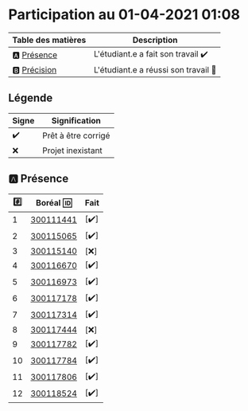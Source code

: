 # Participation au 01-04-2021 01:08

| Table des matières            | Description                                             |
|-------------------------------|---------------------------------------------------------|
| :a: [Présence](#a-présence)   | L'étudiant.e a fait son travail    :heavy_check_mark:   |
| :b: [Précision](#b-précision) | L'étudiant.e a réussi son travail  :tada:               |

## Légende

| Signe              | Signification                 |
|--------------------|-------------------------------|
| :heavy_check_mark: | Prêt à être corrigé           |
| :x:                | Projet inexistant             |

## :a: Présence

|:hash:| Boréal :id:                | Fait               |
|------|----------------------------|--------------------|
| 1 | [300111441](../300111441/b300111441-fonction.ps1) | [:heavy_check_mark:] |
| 2 | [300115065](../300115065/b300115065-fonction.ps1) | [:heavy_check_mark:] |
| 3 | [300115140](../300115140/b300115140-fonction.ps1) | [:x:] |
| 4 | [300116670](../300116670/b300116670-fonction.ps1) | [:heavy_check_mark:] |
| 5 | [300116973](../300116973/b300116973-fonction.ps1) | [:heavy_check_mark:] |
| 6 | [300117178](../300117178/b300117178-fonction.ps1) | [:heavy_check_mark:] |
| 7 | [300117314](../300117314/b300117314-fonction.ps1) | [:heavy_check_mark:] |
| 8 | [300117444](../300117444/b300117444-fonction.ps1) | [:x:] |
| 9 | [300117782](../300117782/b300117782-fonction.ps1) | [:heavy_check_mark:] |
| 10 | [300117784](../300117784/b300117784-fonction.ps1) | [:heavy_check_mark:] |
| 11 | [300117806](../300117806/b300117806-fonction.ps1) | [:heavy_check_mark:] |
| 12 | [300118524](../300118524/b300118524-fonction.ps1) | [:heavy_check_mark:] |
